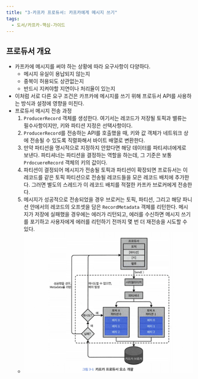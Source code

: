 ```yaml
---
title: "3-카프카 프로듀서: 카프카에게 메시지 쓰기"
tags:
  - 도서/카프카-핵심-가이드
---
```

## 프로듀서 개요

- 카프카에 메시지를 써야 하는 상황에 따라 요구사항이 다양하다.
	- 메시지 유실이 용납되지 않는지
	- 중복이 허용되도 상관없는지
	- 반드시 지켜야할 지연이나 처리율이 있는지
- 이처럼 서로 다른 요구 조건은 카프카에 메시지를 쓰기 위해 프로듀서 API를 사용하는 방식과 설정에 영향을 미친다.
- 프로듀서 메시지 전송 과정
	1. `ProducerRecord` 객체를 생성한다. 여기서는 레코드가 저장될 토픽과 밸류는 필수사항이지만, 키와 파티션 지정은 선택사항이다.
	2. `ProducerRecord`를 전송하는 API를 호출했을 때, 키와 값 객체가 네트워크 상에 전송될 수 있도록 직렬화해서 바이트 배열로 변환한다.
	3. 만약 파티션을 명시적으로 지정하지 안핬다면 해당 데이터를 파티셔녀에게로 보낸다. 파티셔너는 파티션을 결정하는 역할을 하는데, 그 기준은 보통 `PrdocuereRecord` 객체의 키의 값이다.
	4. 파티션이 결정되어 메시지가 전송될 토픽과 파티션이 확장되면 프로듀서는 이 레코드를 같은 토픽 파티션으로 전송될 레코드들을 모은 레코드 배치에 추가한다. 그러면 별도의 스레드가 이 레코드 배치를 적절한 카프카 브로커에게 전송한다.
	5. 메시지가 성공적으로 전송되었을 경우 브로커는 토픽, 파티션, 그리고 해당 파니션 안에서의 레코드의 오프셋을 담은 `RecordMetadata` 객체를 리턴한다. 메시지가 저장에 실패했을 경우에는 에러가 리턴되고, 에러를 수신하면 메시지 쓰기를 포기하고 사용자에게 에러를 리턴하기 전까지 몇 번 더 재전송을 시도할 수 있다.
	- ![](assets/Pasted%20image%2020250428012422.png)
